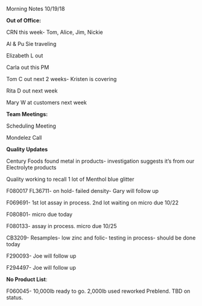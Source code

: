 Morning Notes 10/19/18

**Out of Office:**

CRN this week- Tom, Alice, Jim, Nickie

Al & Pu Sie traveling

Elizabeth L out

Carla out this PM

Tom C out next 2 weeks- Kristen is covering

Rita D out next week

Mary W at customers next week

**Team Meetings:**

Scheduling Meeting

Mondelez Call

**Quality Updates**

Century Foods found metal in products- investigation suggests it’s from our
Electrolyte products

Quality working to recall 1 lot of Menthol blue glitter

F080017 FL36711- on hold- failed density- Gary will follow up

F069691- 1st lot assay in process. 2nd lot waiting on micro due 10/22

F080801- micro due today

F080133- assay in process. micro due 10/25

CB3209- Resamples- low zinc and folic- testing in process- should be done today

F290093- Joe will follow up

F294497- Joe will follow up

**No Product List**:

F060045- 10,000lb ready to go. 2,000lb used reworked Preblend. TBD on status.
